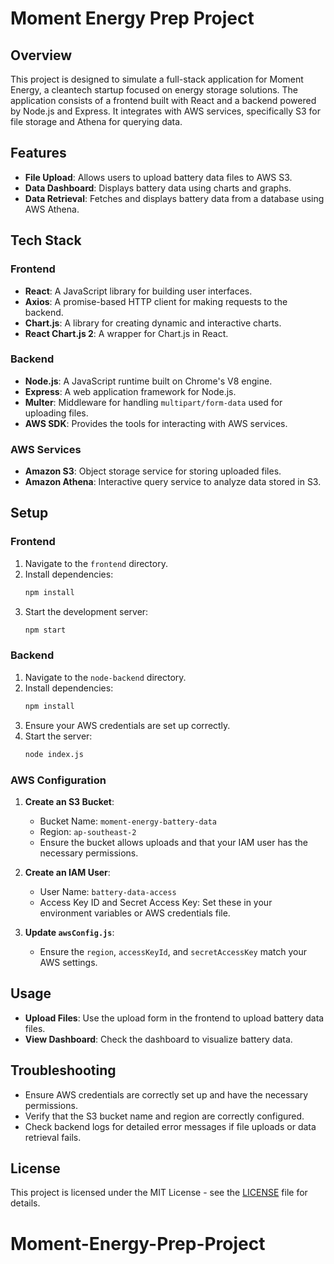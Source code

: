 # Moment Energy Prep Project

## Overview

This project is designed to simulate a full-stack application for Moment Energy, a cleantech startup focused on energy storage solutions. The application consists of a frontend built with React and a backend powered by Node.js and Express. It integrates with AWS services, specifically S3 for file storage and Athena for querying data.

## Features

- **File Upload**: Allows users to upload battery data files to AWS S3.
- **Data Dashboard**: Displays battery data using charts and graphs.
- **Data Retrieval**: Fetches and displays battery data from a database using AWS Athena.

## Tech Stack

### Frontend

- **React**: A JavaScript library for building user interfaces.
- **Axios**: A promise-based HTTP client for making requests to the backend.
- **Chart.js**: A library for creating dynamic and interactive charts.
- **React Chart.js 2**: A wrapper for Chart.js in React.

### Backend

- **Node.js**: A JavaScript runtime built on Chrome's V8 engine.
- **Express**: A web application framework for Node.js.
- **Multer**: Middleware for handling `multipart/form-data` used for uploading files.
- **AWS SDK**: Provides the tools for interacting with AWS services.

### AWS Services

- **Amazon S3**: Object storage service for storing uploaded files.
- **Amazon Athena**: Interactive query service to analyze data stored in S3.

## Setup

### Frontend

1. Navigate to the `frontend` directory.
2. Install dependencies:
   ```bash
   npm install
   ```
3. Start the development server:
   ```bash
   npm start
   ```

### Backend

1. Navigate to the `node-backend` directory.
2. Install dependencies:
   ```bash
   npm install
   ```
3. Ensure your AWS credentials are set up correctly.
4. Start the server:
   ```bash
   node index.js
   ```

### AWS Configuration

1. **Create an S3 Bucket**:
   - Bucket Name: `moment-energy-battery-data`
   - Region: `ap-southeast-2`
   - Ensure the bucket allows uploads and that your IAM user has the necessary permissions.

2. **Create an IAM User**:
   - User Name: `battery-data-access`
   - Access Key ID and Secret Access Key: Set these in your environment variables or AWS credentials file.

3. **Update `awsConfig.js`**:
   - Ensure the `region`, `accessKeyId`, and `secretAccessKey` match your AWS settings.

## Usage

- **Upload Files**: Use the upload form in the frontend to upload battery data files.
- **View Dashboard**: Check the dashboard to visualize battery data.

## Troubleshooting

- Ensure AWS credentials are correctly set up and have the necessary permissions.
- Verify that the S3 bucket name and region are correctly configured.
- Check backend logs for detailed error messages if file uploads or data retrieval fails.

## License

This project is licensed under the MIT License - see the [LICENSE](LICENSE) file for details.


# Moment-Energy-Prep-Project
